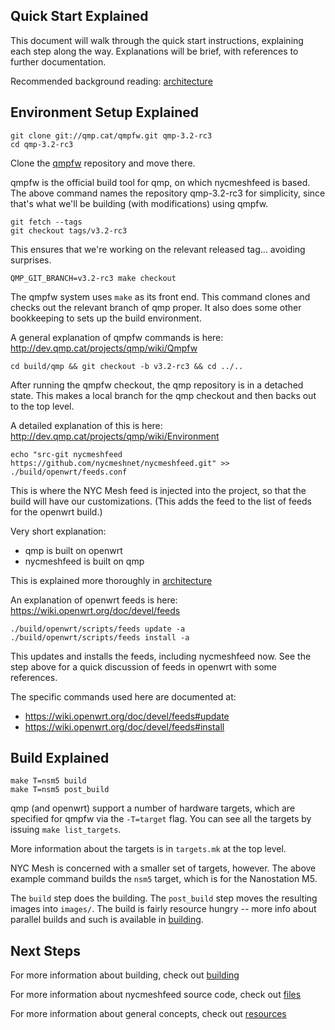 Quick Start Explained
---------------------

This document will walk through the quick start instructions,
explaining each step along the way. Explanations will be brief,
with references to further documentation.

Recommended background reading: [architecture](architecture.md)

Environment Setup Explained
---------------------------

```
git clone git://qmp.cat/qmpfw.git qmp-3.2-rc3
cd qmp-3.2-rc3
```
Clone the [qmpfw](http://dev.qmp.cat/projects/qmp/wiki/Qmpfw)
repository and move there.

qmpfw is the official build tool for qmp, on which nycmeshfeed is based.
The above command names the repository qmp-3.2-rc3 for simplicity, since
that's what we'll be building (with modifications) using qmpfw.


```
git fetch --tags
git checkout tags/v3.2-rc3
```
This ensures that we're working on the relevant released tag...
avoiding surprises.


```
QMP_GIT_BRANCH=v3.2-rc3 make checkout
```
The qmpfw system uses `make` as its front end. This command clones and checks
out the relevant branch of qmp proper. It also does some other bookkeeping
to sets up the build environment.

A general explanation of qmpfw commands is here:
http://dev.qmp.cat/projects/qmp/wiki/Qmpfw


```
cd build/qmp && git checkout -b v3.2-rc3 && cd ../..
```
After running the qmpfw checkout, the qmp repository is in a detached state.
This makes a local branch for the qmp checkout and then backs out to the top
level.

A detailed explanation of this is here:
http://dev.qmp.cat/projects/qmp/wiki/Environment


```
echo "src-git nycmeshfeed https://github.com/nycmeshnet/nycmeshfeed.git" >> ./build/openwrt/feeds.conf
```
This is where the NYC Mesh feed is injected into the project, so that
the build will have our customizations. (This adds the feed to the list of
feeds for the openwrt build.)

Very short explanation:
- qmp is built on openwrt
- nycmeshfeed is built on qmp

This is explained more thoroughly in [architecture](architecture.md)

An explanation of openwrt feeds is here:
https://wiki.openwrt.org/doc/devel/feeds


```
./build/openwrt/scripts/feeds update -a
./build/openwrt/scripts/feeds install -a
```
This updates and installs the feeds, including nycmeshfeed now.
See the step above for a quick discussion of feeds in openwrt with
some references.

The specific commands used here are documented at:
- https://wiki.openwrt.org/doc/devel/feeds#update
- https://wiki.openwrt.org/doc/devel/feeds#install


Build Explained
---------------

```
make T=nsm5 build
make T=nsm5 post_build
```

qmp (and openwrt) support a number of hardware targets, which are specified
for qmpfw via the `-T=target` flag. You can see all the targets by issuing
`make list_targets`.

More information about the targets is in `targets.mk` at the top level.

NYC Mesh is concerned with a smaller set of targets, however. The above
example command builds the `nsm5` target, which is for the
Nanostation M5.

The `build` step does the building. The `post_build` step moves the resulting
images into `images/`. The build is fairly resource hungry -- more info
about parallel builds and such is available in [building](building.md).


Next Steps
----------

For more information about building,
check out [building](building.md)

For more information about nycmeshfeed source code,
check out [files](files.md)

For more information about general concepts,
check out [resources](resources.md)


